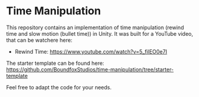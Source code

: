 # Time Manipulation

This repository contains an implementation of time manipulation (rewind time and slow motion (bullet time)) in Unity. It was built for a YouTube video, that can be watchere here: 

* Rewind Time: https://www.youtube.com/watch?v=5_filEO0e7I

The starter template can be found here: https://github.com/BoundfoxStudios/time-manipulation/tree/starter-template

Feel free to adapt the code for your needs.
